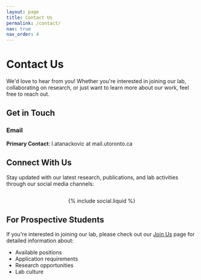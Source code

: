 ```yaml
---
layout: page
title: Contact Us
permalink: /contact/
nav: true
nav_order: 4
---
```


# Contact Us

We'd love to hear from you! Whether you're interested in joining our lab, collaborating on research, or just want to learn more about our work, feel free to reach out.

## Get in Touch

### **Email**
**Primary Contact**: l.atanackovic at mail.utoronto.ca

## Connect With Us

Stay updated with our latest research, publications, and lab activities through our social media channels:

<div class="social-icons" style="text-align: center; margin: 2em 0;">
  {% include social.liquid %}
</div>

## For Prospective Students

If you're interested in joining our lab, please check out our [Join Us](/join/) page for detailed information about:
- Available positions
- Application requirements
- Research opportunities
- Lab culture
